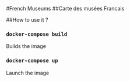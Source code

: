 #French Museums
##Carte des musées Francais

##How to use it ?
### `docker-compose build`
Builds the image
### `docker-compose up`
Launch the image
